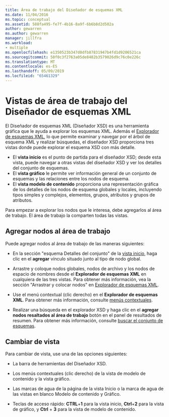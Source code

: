 ```yaml
---
title: Área de trabajo del Diseñador de esquemas XML
ms.date: 11/04/2016
ms.topic: conceptual
ms.assetid: 588fa495-fe7f-4b16-8a9f-6b6b8d2d502a
author: gewarren
ms.author: gewarren
manager: jillfra
ms.workload:
- multiple
ms.openlocfilehash: e1350523b347d0dfb87831947b4fd1d9206521ca
ms.sourcegitcommit: 50f0c3f2763a05de8482b3579026d9c76c0e226c
ms.translationtype: MT
ms.contentlocale: es-ES
ms.lasthandoff: 05/09/2019
ms.locfileid: "65461329"
---
```

# <a name="xml-schema-designer-workspace-views"></a>Vistas de área de trabajo del Diseñador de esquemas XML

El Diseñador de esquemas XML (Diseñador XSD) es una herramienta gráfica que le ayuda a explorar los esquemas XML. Además el [Explorador de esquemas XML](../xml-tools/xml-schema-explorer.md), lo que permite examinar y navegar por el árbol de esquema XML y realizar búsquedas, el diseñador XSD proporciona tres vistas donde puede explorar el esquema XSD con más detalle.

- El **vista inicio** es el punto de partida para el diseñador XSD; desde esta vista, puede navegar a otras vistas del diseñador XSD y ver los detalles del conjunto de esquemas.
- El **vista gráfico** le permite ver información general de un conjunto de esquemas y las relaciones entre los nodos de esquema.
- El **vista modelo de contenido** proporciona una representación gráfica de los detalles de los nodos de esquema globales y locales, incluyendo tipos simples y complejos, elementos, grupos, atributos y grupos de atributos.

Para empezar a explorar los nodos que le interesa, debe agregarlos al área de trabajo. El área de trabajo la comparten todas las vistas.

## <a name="add-nodes-to-the-workspace"></a>Agregar nodos al área de trabajo

Puede agregar nodos al área de trabajo de las maneras siguientes:

- En la sección "esquema Detalles del conjunto" de la [vista inicio](../xml-tools/start-view.md), haga clic en el **agregar** vínculo situado junto al tipo de nodo global.

- Arrastre y coloque nodos globales, nodos de archivo y los nodos de espacio de nombres desde el **Explorador de esquemas XML** en cualquiera de las tres vistas. Para obtener más información, vea la sección "Arrastrar y colocar nodos" en [Explorador de esquemas XML](../xml-tools/xml-schema-explorer.md).

- Use el menú contextual (clic derecho) en el **Explorador de esquemas XML**. Para obtener más información, consulte [menús contextuales](../xml-tools/context-menus-xml-schema-explorer.md).

- Realizar una búsqueda en el explorador XSD y haga clic en el **agregar nodos resaltados al área de trabajo** botón en el panel de resultados de resumen. Para obtener más información, consulte [buscar el conjunto de esquemas](../xml-tools/searching-the-schema-set.md).

## <a name="switch-views"></a>Cambiar de vista

Para cambiar de vista, use una de las opciones siguientes:

- La barra de herramientas del Diseñador XSD.

- Los menús contextuales (clic derecho) de la vista de modelo de contenido y la vista gráfico.

- Las marcas de agua de la página de la vista Inicio o la marca de agua de las vistas en blanco Modelo de contenido y Gráfico.

- Teclas de acceso rápido: **CTRL**+**1** para la vista inicio, **Ctrl**+**2** para la vista de gráfico, y **Ctrl** + **3** para la vista de modelo de contenido.
